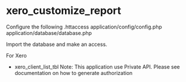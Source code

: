 # xero_customize_report


Configure the following
.httaccess
application/config/config.php
application/database/database.php


Import the database and make an access.


For Xero
- xero_client_list_tbl
Note: This application use Private API. Please see documentation on how to generate authorization